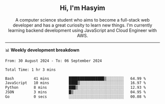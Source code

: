 <h2 align="center">Hi, I'm Hasyim</h2>

<p align="center">A computer science student who aims to become a full-stack web developer and has a great curiosity to learn new things. I’m currently learning backend development using JavaScript and Cloud Engineer with AWS.</p>

---

📊 **Weekly development breakdown**

<!--START_SECTION:waka-->

```txt
From: 30 August 2024 - To: 06 September 2024

Total Time: 1 hr 3 mins

Bash         41 mins         ████████████████▒░░░░░░░░   64.99 %
JavaScript   10 mins         ████▒░░░░░░░░░░░░░░░░░░░░   16.97 %
Python       8 mins          ███▒░░░░░░░░░░░░░░░░░░░░░   12.93 %
JSON         3 mins          █▒░░░░░░░░░░░░░░░░░░░░░░░   04.95 %
Go           0 secs          ░░░░░░░░░░░░░░░░░░░░░░░░░   00.08 %
```

<!--END_SECTION:waka-->


<!-- - You can reach me on **hasyim11c@gmail.com** -->
